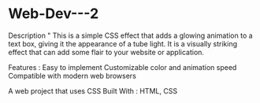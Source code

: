 # Web-Dev---2

Description " 
This is a simple CSS effect that adds a glowing animation to a text box, giving it the appearance of a tube light. It is a visually striking effect that can add some flair to your website or application.

Features : 
Easy to implement
Customizable color and animation speed
Compatible with modern web browsers

A web project that uses CSS
Built With : 
HTML, CSS
